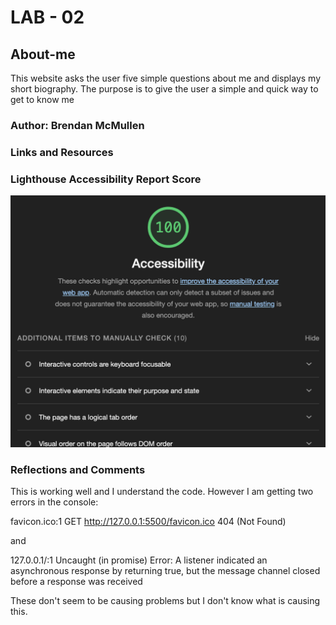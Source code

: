 # LAB - 02

## About-me

This website asks the user five simple questions about me and displays my short biography. The purpose is to give the user a simple and quick way to get to know me

### Author: Brendan McMullen

### Links and Resources



### Lighthouse Accessibility Report Score

![Lighthouse Report](img/About-me-Lighthouse.png)

### Reflections and Comments

This is working well and I understand the code. However I am getting two errors in the console: 

favicon.ico:1 GET http://127.0.0.1:5500/favicon.ico 404 (Not Found)

and 

127.0.0.1/:1 Uncaught (in promise) Error: A listener indicated an asynchronous response by returning true, but the message channel closed before a response was received

These don't seem to be causing problems but I don't know what is causing this.